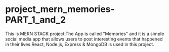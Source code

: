 # project_mern_memories-PART_1_and_2
 This is MERN STACK project.The App is called "Memories" and it is a simple social media app that allows users to post interesting events that happened in their lives.React, Node.js, Express & MongoDB is used in this project.
